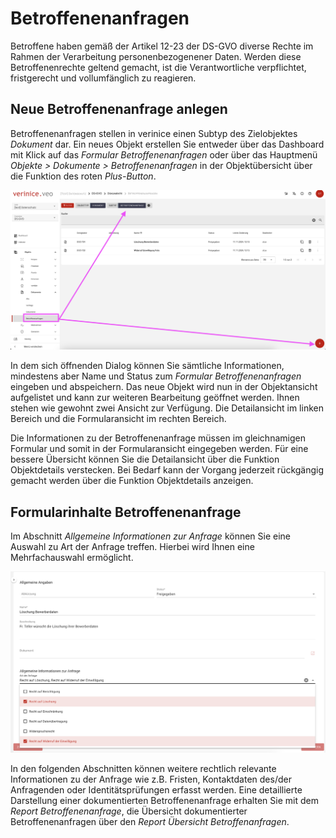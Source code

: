 <!-- © 2024 The Project Contributors - see AUTHORS.txt -->
# Betroffenenanfragen

Betroffene haben gemäß der Artikel 12-23 der DS-GVO diverse Rechte im Rahmen der Verarbeitung personenbezogenener Daten. Werden diese Betroffenenrechte geltend gemacht, ist die Verantwortliche verpflichtet, fristgerecht und vollumfänglich zu reagieren.

## Neue Betroffenenanfrage anlegen

Betroffenenanfragen stellen in verinice einen Subtyp des Zielobjektes *Dokument* dar.
Ein neues Objekt erstellen Sie entweder über das Dashboard mit Klick auf das *Formular Betroffenenanfragen* oder über das Hauptmenü *Objekte > Dokumente > Betroffenenanfragen* in der Objektübersicht über die Funktion des roten *Plus-Button*.

![Betroffenenanfrage](/assets/domain-ds-gvo/Bild19.png) 

In dem sich öffnenden Dialog können Sie sämtliche Informationen, mindestens aber Name und Status zum *Formular Betroffenenanfragen* eingeben und abspeichern.
Das neue Objekt wird nun in der Objektansicht aufgelistet und kann zur weiteren Bearbeitung geöffnet werden.
Ihnen stehen wie gewohnt zwei Ansicht zur Verfügung. Die Detailansicht im linken Bereich und die Formularansicht im rechten Bereich.

Die Informationen zu der Betroffenenanfrage müssen im gleichnamigen Formular und somit in der Formularansicht eingegeben werden. Für eine bessere Übersicht können Sie die Detailansicht über die Funktion Objektdetails verstecken. Bei Bedarf kann der Vorgang jederzeit rückgängig gemacht werden über die Funktion Objektdetails anzeigen.

## Formularinhalte Betroffenenanfrage

Im Abschnitt *Allgemeine Informationen zur Anfrage* können Sie eine Auswahl zu Art der Anfrage treffen. Hierbei wird Ihnen eine Mehrfachauswahl ermöglicht.

![Betroffenenanfrage](/assets/domain-ds-gvo/Bild20.png) 

In den folgenden Abschnitten können weitere rechtlich relevante Informationen zu der Anfrage wie z.B. Fristen, Kontaktdaten des/der Anfragenden oder Identitätsprüfungen erfasst werden.
Eine detaillierte Darstellung einer dokumentierten Betroffenenanfrage erhalten Sie mit dem *Report Betroffenenanfrage*, die Übersicht dokumentierter Betroffenenanfragen über den *Report Übersicht Betroffenanfragen*.
